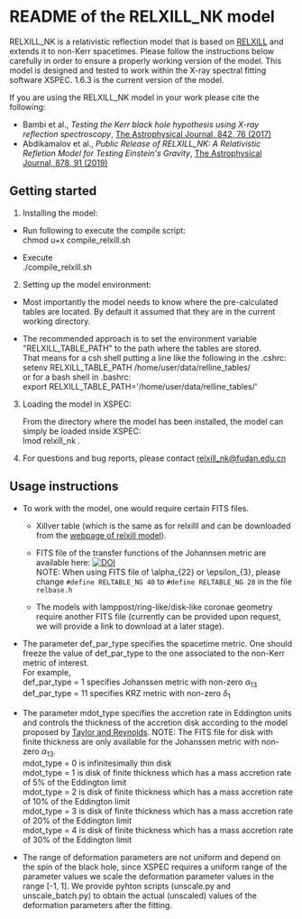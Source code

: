 # README of the RELXILL_NK model

RELXILL_NK is a relativistic reflection model that is based on [RELXILL](http://www.sternwarte.uni-erlangen.de/~dauser/research/relxill/)
and extends it to non-Kerr spacetimes.
Please follow the instructions below carefully in order to ensure a properly working version of the model. This model is designed and tested to work within the X-ray spectral fitting software XSPEC. 1.6.3 is the current version of the model.

If you are using the RELXILL_NK model in your work please cite the following:

* Bambi et al., _Testing the Kerr black hole hypothesis using X-ray reflection spectroscopy_, [The Astrophysical Journal, 842, 76 (2017)](https://doi.org/10.3847/1538-4357/aa74c0)
* Abdikamalov et al., _Public Release of RELXILL_NK: A Relativistic Refletion Model for Testing Einstein's Gravity_, [The Astrophysical Journal, 878, 91 (2019)](https://doi.org/10.3847/1538-4357/ab1f89)

## Getting started

1. Installing the model:

  - Run following to execute the compile script:  
        chmod u+x compile_relxill.sh

  - Execute  
        ./compile_relxill.sh

2. Setting up the model environment:

  - Most importantly the model needs to know where the pre-calculated
    tables are located. By default it assumed that they are in the
    current working directory.

  - The recommended approach is to set the environment variable
    "RELXILL_TABLE_PATH" to the path where the tables are stored.  
    That means for a csh shell putting a line like the following in
    the .cshrc:  
        setenv RELXILL_TABLE_PATH /home/user/data/relline_tables/  
    or for a bash shell in .bashrc:  
        export RELXILL_TABLE_PATH='/home/user/data/relline_tables/'

3. Loading the model in XSPEC:

   From the directory where the model has been installed, the model can
   simply be loaded inside XSPEC:  
       lmod relxill_nk .

4. For questions and bug reports, please contact <relxill_nk@fudan.edu.cn>

## Usage instructions

* To work with the model, one would require certain FITS files.
    - Xillver table (which is the same as for relxilll and can be downloaded from the [webpage of relxill model](https://www.sternwarte.uni-erlangen.de/~dauser/research/relxill/index.html)).
    - FITS file of the transfer functions of the Johannsen metric are available here: [![DOI](https://zenodo.org/badge/DOI/10.5281/zenodo.13906295.svg)](https://doi.org/10.5281/zenodo.13906295)    
      NOTE: When using FITS file of \alpha_{22} or \epsilon_{3}, please change `#define RELTABLE_NG 40` to `#define RELTABLE_NG 20` in the file `relbase.h`

    - The models with lamppost/ring-like/disk-like coronae geometry require another FITS file (currently can be provided upon request, we will provide a link to download at a later stage).
 
 * The parameter def_par_type specifies the spacetime metric. One should freeze the value of def_par_type to the one associated to the non-Kerr metric of interest.  
     For example,  
     def_par_type = 1 specifies Johanssen metric with non-zero $\alpha_{13}$  
     def_par_type = 11 specifies KRZ metric with non-zero $\delta_{1}$  
 
 * The parameter mdot_type specifies the accretion rate in Eddington units and controls the thickness of the accretion disk according to the model proposed by [Taylor and Reynolds](https://iopscience.iop.org/article/10.3847/1538-4357/aaad63). NOTE: The FITS file for disk with finite thickness are only available for the Johanssen metric with non-zero $\alpha_{13}$.  
     mdot_type = 0 is infinitesimally thin disk  
     mdot_type = 1 is disk of finite thickness which has a mass accretion rate of 5% of the Eddington limit  
     mdot_type = 2 is disk of finite thickness which has a mass accretion rate of 10% of the Eddington limit  
     mdot_type = 3 is disk of finite thickness which has a mass accretion rate of 20% of the Eddington limit  
     mdot_type = 4 is disk of finite thickness which has a mass accretion rate of 30% of the Eddington limit  
 
 * The range of deformation parameters are not uniform and depend on the spin of the black hole, since XSPEC requires a uniform range of the parameter values we scale the deformation parameter values in the range [-1, 1]. We provide pyhton scripts (unscale.py and unscale_batch.py) to obtain the actual (unscaled) values of the deformation parameters after the fitting.
